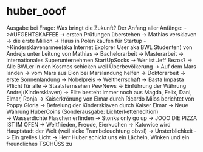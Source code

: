 # huber_ooof
Ausgabe bei Frage: Was bringt die Zukunft?
Der Anfang aller Anfänge: 
->AUFGEHTSKAFFEE 
-> ersten Prüfungen überstehen 
-> Mathias versklaven 
-> die erste Million 
-> Haus in Polen kaufen für Startup 
->Kindersklavenarmee(aka Internet Explorer User aka BWL Studenten) von Andrejs unter Leitung von Mathias 
-> Bachelorarbeit 
-> Masterarbeit 
-> internationales Superunternehmen StartUpSocks 
-> Wer ist Jeff Bezos? 
-> Alle BWLer in den Kosmos schicken weil Überbevölkerung
-> Auf dem Mars landen 
-> vom Mars aus Elon bei Marslandung helfen 
-> Doktorarbeit 
-> erste Sonnenlandung 
-> Nobelpreis 
-> Weltherrschaft 
-> Basta Impasta Pflicht für alle 
-> Staatsfernsehen PewNews 
-> Einführung der Währung Andrej(Kindersklaven) 
-> Elite besteht immer noch aus Magda, Felix, Dani, Elmar, Ronja 
-> Kaiserkrönung von Elmar durch Ricardo Milos berichtet von Poppy Gloria 
-> Befreiung der Kindersklaven durch Kaiser Elmar 
-> Neue Währung HuberCoins (Sonderausgabe: Lichterkettenedition)  
-> Wasserdichte Flaschen erfinden 
-> Stonks only go up 
-> JOOO DIE PIZZA IST IM OFEN 
-> Weltfrieden, Freude, Eierkuchen 
-> Katowice wird Hauptstadt der Welt (weil sicke Trambeleuchtung obvsl) 
-> Unsterblichkeit 
-> Ein grelles Licht 
-> Herr Huber schickt uns ein Lächeln, Winken und ein freundliches TSCHÜSS zu
